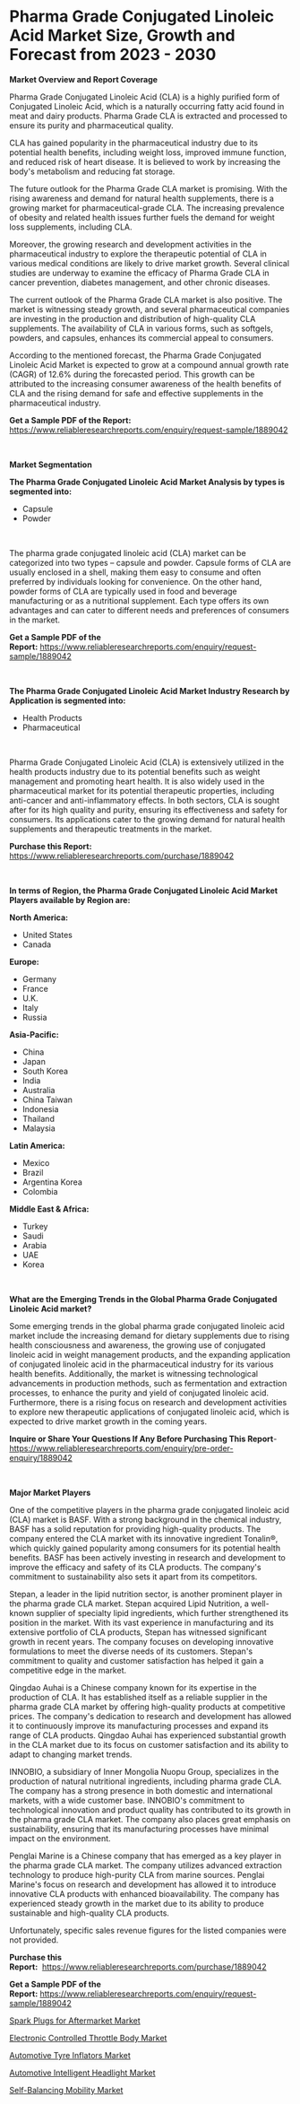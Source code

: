 <p><h1>Pharma Grade Conjugated Linoleic Acid Market Size, Growth and Forecast from 2023 - 2030</h1></p><p><strong>Market Overview and Report Coverage</strong></p>
<p><p>Pharma Grade Conjugated Linoleic Acid (CLA) is a highly purified form of Conjugated Linoleic Acid, which is a naturally occurring fatty acid found in meat and dairy products. Pharma Grade CLA is extracted and processed to ensure its purity and pharmaceutical quality.</p><p>CLA has gained popularity in the pharmaceutical industry due to its potential health benefits, including weight loss, improved immune function, and reduced risk of heart disease. It is believed to work by increasing the body's metabolism and reducing fat storage.</p><p>The future outlook for the Pharma Grade CLA market is promising. With the rising awareness and demand for natural health supplements, there is a growing market for pharmaceutical-grade CLA. The increasing prevalence of obesity and related health issues further fuels the demand for weight loss supplements, including CLA.</p><p>Moreover, the growing research and development activities in the pharmaceutical industry to explore the therapeutic potential of CLA in various medical conditions are likely to drive market growth. Several clinical studies are underway to examine the efficacy of Pharma Grade CLA in cancer prevention, diabetes management, and other chronic diseases.</p><p>The current outlook of the Pharma Grade CLA market is also positive. The market is witnessing steady growth, and several pharmaceutical companies are investing in the production and distribution of high-quality CLA supplements. The availability of CLA in various forms, such as softgels, powders, and capsules, enhances its commercial appeal to consumers.</p><p>According to the mentioned forecast, the Pharma Grade Conjugated Linoleic Acid Market is expected to grow at a compound annual growth rate (CAGR) of 12.6% during the forecasted period. This growth can be attributed to the increasing consumer awareness of the health benefits of CLA and the rising demand for safe and effective supplements in the pharmaceutical industry.</p></p>
<p><strong>Get a Sample PDF of the Report:</strong> <a href="https://www.reliableresearchreports.com/enquiry/request-sample/1889042">https://www.reliableresearchreports.com/enquiry/request-sample/1889042</a></p>
<p>&nbsp;</p>
<p><strong>Market Segmentation</strong></p>
<p><strong>The Pharma Grade Conjugated Linoleic Acid Market Analysis by types is segmented into:</strong></p>
<p><ul><li>Capsule</li><li>Powder</li></ul></p>
<p>&nbsp;</p>
<p><p>The pharma grade conjugated linoleic acid (CLA) market can be categorized into two types – capsule and powder. Capsule forms of CLA are usually enclosed in a shell, making them easy to consume and often preferred by individuals looking for convenience. On the other hand, powder forms of CLA are typically used in food and beverage manufacturing or as a nutritional supplement. Each type offers its own advantages and can cater to different needs and preferences of consumers in the market.</p></p>
<p><strong>Get a Sample PDF of the Report:</strong>&nbsp;<a href="https://www.reliableresearchreports.com/enquiry/request-sample/1889042">https://www.reliableresearchreports.com/enquiry/request-sample/1889042</a></p>
<p>&nbsp;</p>
<p><strong>The Pharma Grade Conjugated Linoleic Acid Market Industry Research by Application is segmented into:</strong></p>
<p><ul><li>Health Products</li><li>Pharmaceutical</li></ul></p>
<p>&nbsp;</p>
<p><p>Pharma Grade Conjugated Linoleic Acid (CLA) is extensively utilized in the health products industry due to its potential benefits such as weight management and promoting heart health. It is also widely used in the pharmaceutical market for its potential therapeutic properties, including anti-cancer and anti-inflammatory effects. In both sectors, CLA is sought after for its high quality and purity, ensuring its effectiveness and safety for consumers. Its applications cater to the growing demand for natural health supplements and therapeutic treatments in the market.</p></p>
<p><strong>Purchase this Report:</strong>&nbsp; <a href="https://www.reliableresearchreports.com/purchase/1889042">https://www.reliableresearchreports.com/purchase/1889042</a></p>
<p>&nbsp;</p>
<p><strong>In terms of Region, the Pharma Grade Conjugated Linoleic Acid Market Players available by Region are:</strong></p>
<p>
    <p> <strong> North America: </strong>
        <ul>
            <li>United States</li>
            <li>Canada</li>
        </ul>
        </p> 
    <p> <strong> Europe: </strong>
        <ul>
            <li>Germany</li>
            <li>France</li>
            <li>U.K.</li>
            <li>Italy</li>
            <li>Russia</li>
        </ul>
        </p> 
    <p> <strong> Asia-Pacific: </strong>
        <ul>
            <li>China</li>
            <li>Japan</li>
            <li>South Korea</li>
            <li>India</li>
            <li>Australia</li>
            <li>China Taiwan</li>
            <li>Indonesia</li>
            <li>Thailand</li>
            <li>Malaysia</li>
        </ul>
        </p> 
    <p> <strong> Latin America: </strong>
        <ul>
            <li>Mexico</li>
            <li>Brazil</li>
            <li>Argentina Korea</li>
            <li>Colombia</li>
        </ul>
        </p> 
    <p> <strong> Middle East & Africa: </strong>
        <ul>
            <li>Turkey</li>
            <li>Saudi</li>
            <li>Arabia</li>
            <li>UAE</li>
            <li>Korea</li>
        </ul>
    </p>
    </p>
<p>&nbsp;</p>
<p><strong>What are the Emerging Trends in the Global Pharma Grade Conjugated Linoleic Acid market?</strong></p>
<p><p>Some emerging trends in the global pharma grade conjugated linoleic acid market include the increasing demand for dietary supplements due to rising health consciousness and awareness, the growing use of conjugated linoleic acid in weight management products, and the expanding application of conjugated linoleic acid in the pharmaceutical industry for its various health benefits. Additionally, the market is witnessing technological advancements in production methods, such as fermentation and extraction processes, to enhance the purity and yield of conjugated linoleic acid. Furthermore, there is a rising focus on research and development activities to explore new therapeutic applications of conjugated linoleic acid, which is expected to drive market growth in the coming years.</p></p>
<p><strong>Inquire or Share Your Questions If Any Before Purchasing This Report</strong>- <a href="https://www.reliableresearchreports.com/enquiry/pre-order-enquiry/1889042">https://www.reliableresearchreports.com/enquiry/pre-order-enquiry/1889042</a></p>
<p>&nbsp;</p>
<p><strong>Major Market Players</strong></p>
<p><p>One of the competitive players in the pharma grade conjugated linoleic acid (CLA) market is BASF. With a strong background in the chemical industry, BASF has a solid reputation for providing high-quality products. The company entered the CLA market with its innovative ingredient Tonalin®, which quickly gained popularity among consumers for its potential health benefits. BASF has been actively investing in research and development to improve the efficacy and safety of its CLA products. The company's commitment to sustainability also sets it apart from its competitors.</p><p>Stepan, a leader in the lipid nutrition sector, is another prominent player in the pharma grade CLA market. Stepan acquired Lipid Nutrition, a well-known supplier of specialty lipid ingredients, which further strengthened its position in the market. With its vast experience in manufacturing and its extensive portfolio of CLA products, Stepan has witnessed significant growth in recent years. The company focuses on developing innovative formulations to meet the diverse needs of its customers. Stepan's commitment to quality and customer satisfaction has helped it gain a competitive edge in the market.</p><p>Qingdao Auhai is a Chinese company known for its expertise in the production of CLA. It has established itself as a reliable supplier in the pharma grade CLA market by offering high-quality products at competitive prices. The company's dedication to research and development has allowed it to continuously improve its manufacturing processes and expand its range of CLA products. Qingdao Auhai has experienced substantial growth in the CLA market due to its focus on customer satisfaction and its ability to adapt to changing market trends.</p><p>INNOBIO, a subsidiary of Inner Mongolia Nuopu Group, specializes in the production of natural nutritional ingredients, including pharma grade CLA. The company has a strong presence in both domestic and international markets, with a wide customer base. INNOBIO's commitment to technological innovation and product quality has contributed to its growth in the pharma grade CLA market. The company also places great emphasis on sustainability, ensuring that its manufacturing processes have minimal impact on the environment.</p><p>Penglai Marine is a Chinese company that has emerged as a key player in the pharma grade CLA market. The company utilizes advanced extraction technology to produce high-purity CLA from marine sources. Penglai Marine's focus on research and development has allowed it to introduce innovative CLA products with enhanced bioavailability. The company has experienced steady growth in the market due to its ability to produce sustainable and high-quality CLA products.</p><p>Unfortunately, specific sales revenue figures for the listed companies were not provided.</p></p>
<p><strong>Purchase this Report:</strong>&nbsp;&nbsp;<a href="https://www.reliableresearchreports.com/purchase/1889042">https://www.reliableresearchreports.com/purchase/1889042</a></p>
<p></p>
<p><strong>Get a Sample PDF of the Report:</strong>&nbsp;<a href="https://www.reliableresearchreports.com/enquiry/request-sample/1889042">https://www.reliableresearchreports.com/enquiry/request-sample/1889042</a></p>
<p><p><a href="https://medium.com/@fitanstorm7845/spark-plugs-for-aftermarket-market-size-reveals-the-best-marketing-channels-in-global-industry-75926e9e0988">Spark Plugs for Aftermarket Market</a></p><p><a href="https://medium.com/@nilltanay7548659/electronic-controlled-throttle-body-market-the-key-to-successful-business-strategy-forecast-till-bd5fd80524e1">Electronic Controlled Throttle Body Market</a></p><p><a href="https://medium.com/@adibooy632501/automotive-tyre-inflators-market-trends-and-market-analysis-forecasted-for-period-2023-2030-a66f7ef91d8a">Automotive Tyre Inflators Market</a></p><p><a href="https://medium.com/@rombilly2345/automotive-intelligent-headlight-market-size-and-market-trends-complete-industry-overview-2023-to-c0848a2491ac">Automotive Intelligent Headlight Market</a></p><p><a href="https://medium.com/@jacks0866979/self-balancing-mobility-market-analysis-and-sze-forecasted-for-period-from-2023-to-2030-f0091276170f">Self-Balancing Mobility Market</a></p></p>